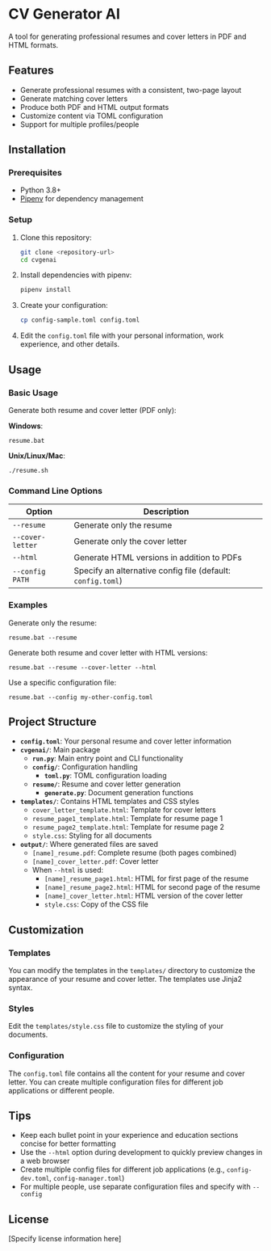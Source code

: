 # CV Generator AI

A tool for generating professional resumes and cover letters in PDF and HTML formats.

## Features

- Generate professional resumes with a consistent, two-page layout
- Generate matching cover letters
- Produce both PDF and HTML output formats
- Customize content via TOML configuration
- Support for multiple profiles/people

## Installation

### Prerequisites

- Python 3.8+
- [Pipenv](https://pipenv.pypa.io/) for dependency management

### Setup

1. Clone this repository:
   ```bash
   git clone <repository-url>
   cd cvgenai
   ```

2. Install dependencies with pipenv:
   ```bash
   pipenv install
   ```

3. Create your configuration:
   ```bash
   cp config-sample.toml config.toml
   ```

4. Edit the `config.toml` file with your personal information, work experience, and other details.

## Usage

### Basic Usage

Generate both resume and cover letter (PDF only):

**Windows**:
```
resume.bat
```

**Unix/Linux/Mac**:
```
./resume.sh
```

### Command Line Options

| Option | Description |
|--------|-------------|
| `--resume` | Generate only the resume |
| `--cover-letter` | Generate only the cover letter |
| `--html` | Generate HTML versions in addition to PDFs |
| `--config PATH` | Specify an alternative config file (default: `config.toml`) |

### Examples

Generate only the resume:
```
resume.bat --resume
```

Generate both resume and cover letter with HTML versions:
```
resume.bat --resume --cover-letter --html
```

Use a specific configuration file:
```
resume.bat --config my-other-config.toml
```

## Project Structure

- **`config.toml`**: Your personal resume and cover letter information
- **`cvgenai/`**: Main package
  - **`run.py`**: Main entry point and CLI functionality
  - **`config/`**: Configuration handling
    - **`toml.py`**: TOML configuration loading
  - **`resume/`**: Resume and cover letter generation 
    - **`generate.py`**: Document generation functions
- **`templates/`**: Contains HTML templates and CSS styles
  - `cover_letter_template.html`: Template for cover letters
  - `resume_page1_template.html`: Template for resume page 1
  - `resume_page2_template.html`: Template for resume page 2
  - `style.css`: Styling for all documents
- **`output/`**: Where generated files are saved
  - `[name]_resume.pdf`: Complete resume (both pages combined)
  - `[name]_cover_letter.pdf`: Cover letter
  - When `--html` is used:
    - `[name]_resume_page1.html`: HTML for first page of the resume
    - `[name]_resume_page2.html`: HTML for second page of the resume
    - `[name]_cover_letter.html`: HTML version of the cover letter
    - `style.css`: Copy of the CSS file

## Customization

### Templates

You can modify the templates in the `templates/` directory to customize the appearance of your resume and cover letter. The templates use Jinja2 syntax.

### Styles

Edit the `templates/style.css` file to customize the styling of your documents.

### Configuration

The `config.toml` file contains all the content for your resume and cover letter. You can create multiple configuration files for different job applications or different people.

## Tips

- Keep each bullet point in your experience and education sections concise for better formatting
- Use the `--html` option during development to quickly preview changes in a web browser
- Create multiple config files for different job applications (e.g., `config-dev.toml`, `config-manager.toml`)
- For multiple people, use separate configuration files and specify with `--config`

## License

[Specify license information here]
